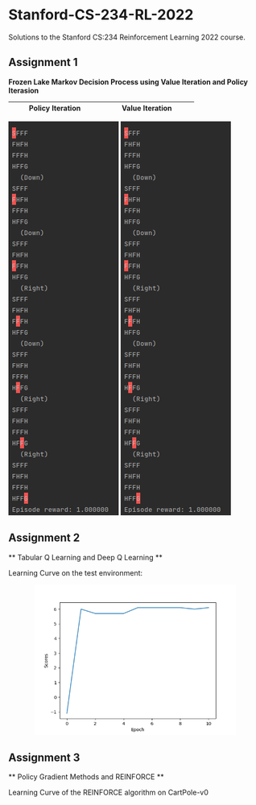 # Stanford-CS-234-RL-2022
Solutions to the Stanford CS:234 Reinforcement Learning 2022 course.

## Assignment 1
**Frozen Lake Markov Decision Process using Value Iteration and Policy Iterasion**

|&nbsp;&nbsp;&nbsp;&nbsp;&nbsp;&nbsp;&nbsp;&nbsp; Policy Iteration&nbsp;&nbsp;&nbsp;&nbsp;&nbsp;&nbsp; &nbsp;&nbsp;|&nbsp;&nbsp;&nbsp;&nbsp;&nbsp;&nbsp;&nbsp;&nbsp; Value Iteration&nbsp;&nbsp;&nbsp;&nbsp;&nbsp;&nbsp;&nbsp;&nbsp;&nbsp;&nbsp;|
|:---------------------------:|---:|

<p float="left">
  <img src="https://github.com/NickKaparinos/Stanford-CS-234-RL-2022/blob/master/Assignment%201/results/policy_iteration.png"  /> 
  <img src="https://github.com/NickKaparinos/Stanford-CS-234-RL-2022/blob/master/Assignment%201/results/policy_iteration.png" />
</p>

## Assignment 2
** Tabular Q Learning and Deep Q Learning **

Learning Curve on the test environment:

<p align="center"><img src="https://github.com/NickKaparinos/Stanford-CS-234-RL-2022/blob/master/Assignment%202/results/scores.png" width="400"/></p>

## Assignment 3
** Policy Gradient Methods and REINFORCE **

Learning Curve of the REINFORCE algorithm on CartPole-v0
